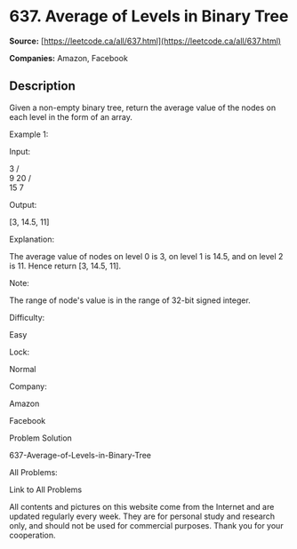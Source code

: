 # 637. Average of Levels in Binary Tree

**Source:** [https://leetcode.ca/all/637.html](https://leetcode.ca/all/637.html)

**Companies:** Amazon, Facebook

## Description

Given a non-empty binary tree, return the average value of the nodes on each level in the form
    of an array.

Example 1:

Input:

3
   / \
  9  20
    /  \
   15   7

Output:

[3, 14.5, 11]

Explanation:

The average value of nodes on level 0 is 3,  on level 1 is 14.5, and on level 2 is 11. Hence return [3, 14.5, 11].

Note:

The range of node's value is in the range of 32-bit signed integer.

Difficulty:

Easy

Lock:

Normal

Company:

Amazon

Facebook

Problem Solution

637-Average-of-Levels-in-Binary-Tree

All Problems:

Link to All Problems

All contents and pictures on this website come from the Internet and are updated regularly every week. They are for personal study and research only, and should not be used for commercial purposes. Thank you for your cooperation.

